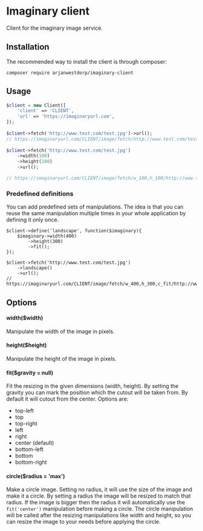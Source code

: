 # Imaginary client
Client for the imaginary image service.

## Installation
The recommended way to install the client is through composer:
~~~
composer require arjanwestdorp/imaginary-client
~~~

## Usage
~~~PHP
$client = new Client([
    'client' => 'CLIENT',
    'url' => 'https://imaginaryurl.com',
]);
 
$client->fetch('http://www.test.com/test.jpg')->url();
// https://imaginaryurl.com/CLIENT/image/fetch/http://www.test.com/test.jpg
 
$client->fetch('http://www.test.com/test.jpg')
    ->width(100)
    ->height(100)
    ->url();

// https://imaginaryurl.com/CLIENT/image/fetch/w_100,h_100/http://www.test.com/test.jpg
~~~

### Predefined definitions
You can add predefined sets of manipulations. The idea is that you can reuse the same manipulation multiple times in your whole application by defining it only once.
~~~
$client->define('landscape', function($imaginary){
    $imaginary->width(400)
        ->height(300)
        ->fit();
});
 
$client->fetch('http://www.test.com/test.jpg')
    ->landscape()
    ->url();
// https://imaginaryurl.com/CLIENT/image/fetch/w_400,h_300,c_fit/http://www.test.com/test.jpg
~~~

## Options

#### width($width)
Manipulate the width of the image in pixels.
 
#### height($height)
Manipulate the height of the image in pixels.

#### fit($gravity = null)
Fit the resizing in the given dimensions (width, height). By setting the gravity you can mark the position which the cutout will be taken from. By default it will cutout from the center.
Options are: 
- top-left
- top
- top-right
- left
- right
- center (default)
- bottom-left
- bottom
- bottom-right

#### circle($radius = 'max')
Make a circle image. Setting no radius, it will use the size of the image and make it a circle. By setting a radius the image will be resized to match that radius. If the image is bigger then the radius it will automatically use the `fit('center')` manipulation before making a circle.
The circle manipulation will be called after the resizing manipulations like width and height, so you can resize the image to your needs before applying the circle.
